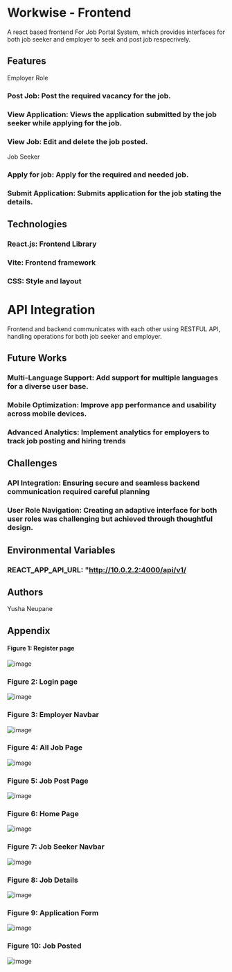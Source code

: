 # Workwise - Frontend
A react based frontend For Job Portal System, which provides interfaces for both job seeker and employer to seek and post job respecrively. 
## Features 
Employer Role
###  Post Job: Post the required vacancy for the job. 
### View Application: Views the application submitted by the job seeker while applying for the job.
### View Job: Edit and delete the job posted.


Job Seeker 
### Apply for job: Apply for the required and needed job.
### Submit Application: Submits application for the job stating the details.


## Technologies
### React.js: Frontend Library
### Vite: Frontend framework
### CSS: Style and layout

# API Integration
Frontend and backend communicates with each other using RESTFUL API, handling operations for both job seeker and employer.

## Future Works
### Multi-Language Support: Add support for multiple languages for a diverse user base.
### Mobile Optimization: Improve app performance and usability across mobile devices.
### Advanced Analytics: Implement analytics for employers to track job posting and hiring trends

## Challenges
### API Integration: Ensuring secure and seamless backend communication required careful planning
### User Role Navigation: Creating an adaptive interface for both user roles was challenging but achieved through thoughtful design.

## Environmental Variables
### REACT_APP_API_URL: "http://10.0.2.2:4000/api/v1/

## Authors
Yusha Neupane

## Appendix
#### Figure 1: Register page
![image](https://github.com/user-attachments/assets/73268425-b7e0-4235-ae1a-924516e27081)
### Figure 2: Login page
![image](https://github.com/user-attachments/assets/8b1686e9-aa24-49cb-9669-1ab703fe4387)
### Figure 3: Employer Navbar
![image](https://github.com/user-attachments/assets/82af4202-38b9-4f7c-846a-0418dd53d119)
### Figure 4: All Job Page
![image](https://github.com/user-attachments/assets/11f16e80-8be3-4c67-83d0-703b5255074f)
### Figure 5: Job Post Page
![image](https://github.com/user-attachments/assets/ff8712cb-0a9e-4107-b224-f2bc82adabf4)
### Figure 6: Home Page
![image](https://github.com/user-attachments/assets/af04a7b2-4d72-4c76-b07b-ec20350bb487)
### Figure 7: Job Seeker Navbar
![image](https://github.com/user-attachments/assets/1313c2ab-0e12-48bb-8eb7-6b6b41e4e19d)
### Figure 8: Job Details
![image](https://github.com/user-attachments/assets/b9510e41-18c8-48c5-a801-e631de5d577a)
### Figure 9: Application Form
![image](https://github.com/user-attachments/assets/78f30aa4-3051-495a-9e43-c17fc05b2d51)
### Figure 10: Job Posted
![image](https://github.com/user-attachments/assets/1fe5f054-2d1c-47e7-9006-697f61873ae0)

